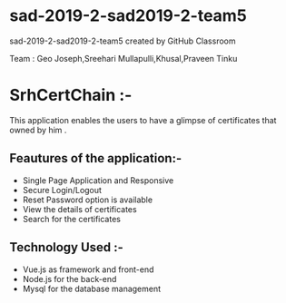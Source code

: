 # sad-2019-2-sad2019-2-team5
sad-2019-2-sad2019-2-team5 created by GitHub Classroom

Team :
Geo Joseph,Sreehari Mullapulli,Khusal,Praveen Tinku

# SrhCertChain :-
This application enables the users to have a glimpse of certificates that owned by him .

## Feautures of the application:-
- Single Page Application and Responsive
- Secure Login/Logout
- Reset Password option is available
- View the details of certificates
- Search for the certificates

## Technology Used :-
- Vue.js as framework and front-end
- Node.js for the back-end
- Mysql for the database management
